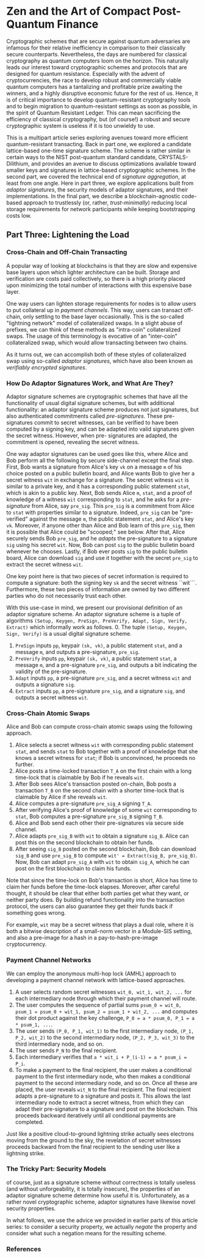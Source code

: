 # Zen and the Art of Compact Post-Quantum Finance

Cryptographic schemes that are secure against quantum adversaries are infamous for their relative inefficiency in comparison to their classically secure counterparts. Nevertheless, the days are numbered for classical cryptography as quantum computers loom on the horizon. This naturally leads our interest toward cryptographic schemes and protocols that are designed for quantum resistance. Especially with the advent of cryptocurrencies, the race to develop robust and commercially viable quantum computers has a tantalizing and profitable prize awaiting the winners, and a highly disruptive economic future for the rest of us.  Hence, it is of critical importance to develop quantum-resistant cryptography tools and to begin migration to quantum-resistant settings as soon as possible, in the spirit of Quantum Resistant Ledger. This can mean sacrificing the efficiency of classical cryptography, but (of course!) a robust and secure cryptographic system is useless if it is too unwieldy to use. 

This is a multipart article series exploring avenues toward more efficient quantum-resistant transacting. Back in part one, we explored a candidate lattice-based one-time signature scheme. The scheme is rather similar in certain ways to the NIST post-quantum standard candidate, CRYSTALS-Dilithium, and provides an avenue to discuss optimizations available toward smaller keys and signatures in lattice-based cryptographic schemes. In the second part, we covered the technical end of _signature aggregation_, at least from one angle. Here in part three, we explore applications built from _adaptor signatures_, the security models of adaptor signatures, and their implementations. In the final part, we describe a blockchain-agnostic code-based approach to trustlessly (or, rather, _trust-minimally_) reducing local storage requirements for network participants while keeping bootstrapping costs low.

## Part Three: Lightening the Load

### Cross-Chain and Off-Chain Transacting

A popular way of looking at blockchains is that they are slow and expensive base layers upon which lighter architecture can be built. Storage and verification are costs paid collectively, so there is a high priority placed upon minimizing the total number of interactions with this expensive base layer.

One way users can lighten storage requirements for nodes is to allow users to put collateral up in _payment channels_. This way, users can transact off-chain, only settling to the base layer occasionally. This is the so-called "lightning network" model of collateralized swaps. In a slight abuse of prefixes, we can think of these methods as "intra-coin" collateralized swaps. The usage of this terminology is evocative of an "inter-coin" collateralized swap, which would allow transacting between two chains.

As it turns out, we can accomplish both of these styles of collateralized swap using so-called _adaptor signatures_, which have also been known as _verifiably encrypted signatures_.

### How Do Adaptor Signatures Work, and What Are They?

Adaptor signature schemes are cryptographic schemes that have all the functionality of usual digital signature schemes, 
but with additional functionality: an adaptor signature scheme produces not just signatures, but also authenticated 
commitments called _pre-signatures_. These pre-signatures commit to secret witnesses, can be verified to have been 
computed by a signing key, and can be adapted into valid signatures given the secret witness. However, when pre-
signatures are adapted, the commitment is opened, revealing the secret witness. 

One way adaptor signatures can be used goes like this, where Alice and Bob perform all the following by secure side-channel except the final step. First, Bob wants a signature from Alice's key ```vk``` on a message ```m``` of his choice posted on a public bulletin board, and Alice wants Bob to give her a secret witness ```wit``` in exchange for a signature. The secret witness ```wit``` is similar to a private key, and it has a corresponding public statement ```stat```, which is akin to a public key. Next, Bob sends Alice ```m```, ```stat```, and a proof of knowledge of a witness ```wit``` corresponding to ```stat```, and he asks for a _pre-signature_ from Alice, say ```pre_sig```. This ```pre_sig``` is a commitment from Alice to ```stat``` with properties similar to a signature. Indeed, ```pre_sig``` can be "pre-verified" against the message ```m```, the public statement ```stat```, and Alice's key ```vk```. Moreover, if anyone other than Alice and Bob learn of this ```pre_sig```, then it is possible that Alice could be "scooped;" see below. After that, Alice securely sends Bob ```pre_sig```, and he _adapts_ the pre-signature to a signature ```sig``` using his secret ```wit```. Now, Bob can post ```sig``` to the public bulletin board whenever he chooses. Lastly, if Bob ever posts ```sig``` to the public bulletin board, Alice can download ```sig``` and use it together with the secret ```pre_sig``` to extract the secret witness ```wit```.

One key point here is that two pieces of secret information is required to compute a signature: both the signing key ```sk``` and the secret witness ``wit```. Furthermore, these two pieces of information are owned by two different parties who do not necessarily trust each other.

With this use-case in mind, we present our provisional definition of an adaptor signature scheme. An adaptor signature scheme is a tuple of algorithms ```(Setup, Keygen, PreSign, PreVerify, Adapt, Sign, Verify, Extract)``` which informally work as follows.
 0. The tuple ```(Setup, Keygen, Sign, Verify)``` is a usual digital signature scheme.
 1. ```PreSign``` inputs ```pp```, keypair ```(sk, vk)```, a public statement ```stat```, and a message ```m```, and outputs a pre-signature, ```pre_sig```.
 2. ```PreVerify``` inputs ```pp```, keypair ```(sk, vk)```, a public statement ```stat```, a message ```m```, and a pre-signature ```pre_sig```, and outputs a bit indicating the validity of the pre-signature.
 3. ```Adapt``` inputs ```pp```, a pre-signature ```pre_sig```, and a secret witness ```wit``` and outputs a signature ```sig```.
 4. ```Extract``` inputs ```pp```, a pre-signature ```pre_sig```, and a signature ```sig```, and outputs a secret witness ```wit```. 

### Cross-Chain Atomic Swaps

Alice and Bob can compute cross-chain atomic swaps using the following approach.
 1. Alice selects a secret witness ```wit``` with corresponding public statement ```stat```, and sends ```stat``` to Bob together with a proof of knowledge that she knows a secret witness for ```stat```; if Bob is unconvinced, he proceeds no further.
 2. Alice posts a time-locked transaction ```T_A``` on the first chain with a long time-lock that is claimable by Bob if he reveals ```wit```.
 3. After Bob sees Alice's transaction posted on-chain, Bob posts a transaction ```T_B``` on the second chain with a shorter time-lock that is claimable by Alice if she reveals ```wit```.
 4. Alice computes a pre-signature ```pre_sig_A``` signing ```T_A```.
 5. After verifying Alice's proof of knowledge of some ```wit``` corresponding to ```stat```, Bob computes a pre-signature ```pre_sig_B``` signing ```T_B```.
 6. Alice and Bob send each other their pre-signatures via secure side channel.
 7. Alice adapts ```pre_sig_B``` with ```wit``` to obtain a signature ```sig_B```. Alice can post this on the second blockchain to obtain her funds.
 8. After seeing ```sig_B``` posted on the second blockchain, Bob can download ```sig_B``` and use  ```pre_sig_B``` to compute ```wit' = Extract(sig_B, pre_sig_B)```. Now, Bob can adapt ```pre_sig_A``` with ```wit``` to obtain ```sig_A```, which he can post on the first blockchain to claim his funds.

Note that since the time-lock on Bob's transaction is short, Alice has time to claim her funds before the time-lock elapses. Moreover, after careful thought, it should be clear that either both parties get what they want, or neither party does.  By building refund functionality into the transaction protocol, the users can also guarantee they get their funds back if something goes wrong.

For example, ```wit``` may be a secret witness that plays a dual role, where it is both a bitwise description of a small-norm vector in a Module-SIS setting, and also a pre-image for a hash in a pay-to-hash-pre-image cryptocurrency.

### Payment Channel Networks

We can employ the anonymous multi-hop lock (AMHL) approach to developing a payment channel network with lattice-based approaches.
  1. A user selects random secret witnesses ```wit_0, wit_1, wit_2, ...``` for each intermediary node through which their payment channel will route.
  2. The user computes the sequence of partial sums ```psum_0 = wit_0, psum_1 = psum_0 + wit_1, psum_2 = psum_1 + wit_2, ...``` and computes their dot product against the key challenge, ```P_0 = a * psum_0, P_1 = a * psum_1, ...```.
  3. The user sends ```(P_0, P_1, wit_1)``` to the first intermediary node, ```(P_1, P_2, wit_2)``` to the second intermediary node, ```(P_2, P_3, wit_3)``` to the third intermediary node, and so on.
  4. The user sends ```P_N``` to the final recipient.
  5. Each intermediary verifies that ```a * wit_i + P_(i-1) = a * psum_i = P_i```.
  6. To make a payment to the final recipient, the user makes a conditional payment to the first intermediary node, who then makes a conditional payment to the second intermediary node, and so on. Once all these are placed, the user reveals ```wit_N``` to the final recipient. The final recipient adapts a pre-signature to a signature and posts it. This allows the last intermediary node to extract a secret witness, from which they can adapt their pre-signature to a signature and post on the blockchain. This proceeds backward iteratively until all conditional payments are completed. 

Just like a positive cloud-to-ground lightning strike actually sees electrons moving from the ground to the sky, the revelation of secret witnesses proceeds backward from the final recipient to the sending user like a lightning strike.

### The Tricky Part: Security Models

of course, just as a signature scheme without correctness is totally useless (and without unforgeability, it is totally insecure), the properties of an adaptor signature scheme determine how useful it is. Unfortunately, as a rather novel cryptographic scheme, adaptor signatures have likewise novel security properties.

In what follows, we use the advice we provided in earlier parts of this article series: to consider a security property, we actually _negate_ the property and consider what such a negation means for the resulting scheme.

### References

